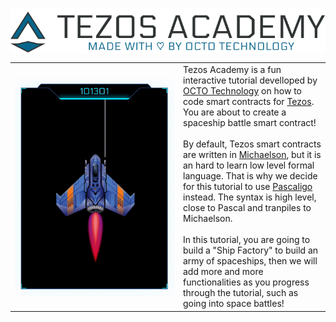 <p align="center">
    <img src="./public/readme.png" alt="serverless mern" align="center" />
</p>

<table border="0" style="boder-color: #FFF">
 <tr>
    <td width="255px"><img src="./public/readme.gif" alt="serverless mern" align="center" style="width: 255px" /></td>
    <td>
    Tezos Academy is a fun interactive tutorial develloped by <a href="https://octo.com/" target="_blank">OCTO Technology</a> on how to code smart contracts for <a href="https://tezos.com/" target="_blank">Tezos</a>. You are about to create a spaceship battle smart contract!<br /><br />
    By default, Tezos smart contracts are written in <a href="https://tezos.gitlab.io/whitedoc/michelson.html" target="_blank">Michaelson</a>, but it is an hard to learn low level formal language. That is why we decide for this tutorial to use <a href="https://ligolang.org/" target="_blank">Pascaligo</a> instead. The syntax is high level, close to Pascal and tranpiles to Michaelson.<br /><br />
    In this tutorial, you are going to build a "Ship Factory" to build an army of spaceships, then we will add more and more functionalities as you progress through the tutorial, such as going into space battles!
    </td>
 </tr>
</table>
